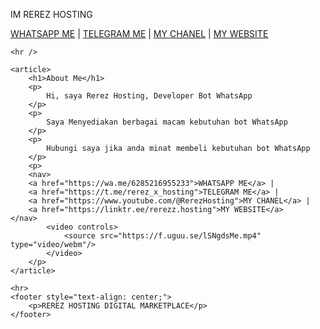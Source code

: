 IM REREZ HOSTING
<html lang="en">

<head>
    <meta charset="UTF-8">
    <meta name="viewport" content="width=device-width, initial-scale=1.0">
    <title>REREZ HOSTING DIGITAL MARKETPLACE</title>
</head>

<body>
    <nav>
        <a href="https://wa.me/6285216955233">WHATSAPP ME</a> |
        <a href="https://t.me/rerez_x_hosting">TELEGRAM ME</a> |
        <a href="https://www.youtube.com/@RerezHosting">MY CHANEL</a> |
        <a href="https://linktr.ee/rerezz.hosting">MY WEBSITE</a>
    </nav>

    <hr />

    <article>
        <h1>About Me</h1>
        <p>
            Hi, saya Rerez Hosting, Developer Bot WhatsApp
        </p>
        <p>
            Saya Menyediakan berbagai macam kebutuhan bot WhatsApp
        </p>
        <p>
            Hubungi saya jika anda minat membeli kebutuhan bot WhatsApp
        </p>
        <p>
        <nav>
        <a href="https://wa.me/6285216955233">WHATSAPP ME</a> |
        <a href="https://t.me/rerez_x_hosting">TELEGRAM ME</a> |
        <a href="https://www.youtube.com/@RerezHosting">MY CHANEL</a> |
        <a href="https://linktr.ee/rerezz.hosting">MY WEBSITE</a>
    </nav>
            <video controls>
                <source src="https://f.uguu.se/lSNgdsMe.mp4" type="video/webm"/>
            </video>
        </p>
    </article>

    <hr>
    <footer style="text-align: center;">
        <p>REREZ HOSTING DIGITAL MARKETPLACE</p>
    </footer>
</body>
</html>
